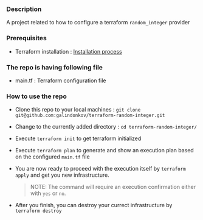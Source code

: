 ### Description

A project related to how to configure a terraform `random_integer` provider

### Prerequisites

- Terraform installation : [Installation process ](https://learn.hashicorp.com/terraform/getting-started/install.html)

### The repo is having following file

- main.tf : Terraform configuration file

### How to use the repo

- Clone this repo to your local machines : `git clone git@github.com:galindonkov/terraform-random-integer.git`

- Change to the currently added directory : `cd terraform-random-integer/`

- Execute `terraform init` to get terraform initialized

- Execute `terraform plan` to generate and show an execution plan based on the configured `main.tf` file

- You are now ready to proceed with the execution itself by `terraform apply` and get you new infrastructure.

  > NOTE: The command will require an execution confirmation either with `yes` or `no`.                  
   
- After you finish, you can destroy your currect infrastructure by `terraform destroy`

